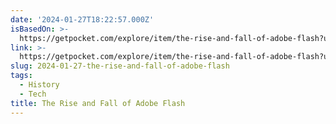 ```yaml
---
date: '2024-01-27T18:22:57.000Z'
isBasedOn: >-
  https://getpocket.com/explore/item/the-rise-and-fall-of-adobe-flash?utm_source=pocket-newtab-en-us
link: >-
  https://getpocket.com/explore/item/the-rise-and-fall-of-adobe-flash?utm_source=pocket-newtab-en-us
slug: 2024-01-27-the-rise-and-fall-of-adobe-flash
tags:
  - History
  - Tech
title: The Rise and Fall of Adobe Flash
---
```


